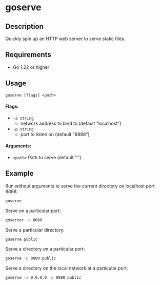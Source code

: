 # goserve

## Description

Quickly spin up an HTTP web server to serve static files.

## Requirements

- Go 1.22 or higher

## Usage

```
goserve [flags] <path>
```

#### Flags:

- `-a string`
  - network address to bind to (default "localhost")
- `-p string`
  - port to listen on (default "8888")

#### Arguments:

- `<path>` Path to serve (default ".")

## Example

Run without arguments to serve the current directory on localhost port 8888.

```sh
goserve
```

Serve on a particular port:

```sh
goserver -p 8080
```

Serve a particular directory:

```sh
goserve public
```

Serve a directory on a particular port:

```sh
goserve -p 8080 public
```

Serve a directory on the local network at a particular port:

```sh
goserve -a 0.0.0.0 -p 8080 public
```
